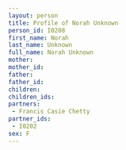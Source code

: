 ```yaml
---
layout: person
title: Profile of Norah Unknown
person_id: I0208
first_name: Norah
last_name: Unknown
full_name: Norah Unknown
mother: 
mother_id: 
father: 
father_id: 
children:
children_ids:
partners:
 - Francis Casie Chetty
partner_ids:
 - I0202
sex: F
---
```


